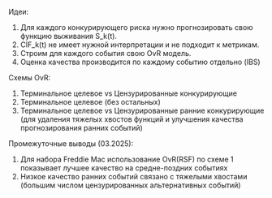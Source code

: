 Идеи:

1. Для каждого конкурирующего риска нужно прогнозировать свою функцию выживания S_k(t).
1. CIF_k(t) не имеет нужной интерпретации и не подходит к метрикам.
1. Строим для каждого события свою OvR модель.
1. Оценка качества производится по каждому событию отдельно (IBS)

Схемы OvR:

1. Терминальное целевое vs Цензурированные конкурирующие
1. Терминальное целевое (без остальных)
1. Терминальное целевое vs Цензурированные ранние конкурирующие (для удаления тяжелых хвостов функций и улучшения качества прогнозирования ранних событий)

Промежуточные выводы (03.2025):

1. Для набора Freddie Mac использование OvR(RSF) по схеме 1 показывает лучшее качество на средне-поздних событиях
1. Низкое качество ранних событий связано с тяжелыми хвостами (большим числом цензурированных альтернативных событий)
